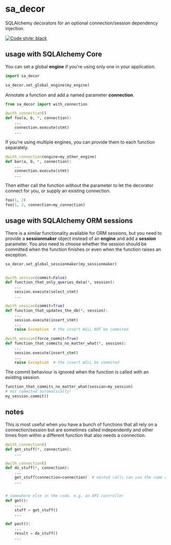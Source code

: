 # sa_decor

SQLAlchemy decorators for an optional connection/session dependency injection.

[![Code style: black](https://img.shields.io/badge/code%20style-black-000000.svg)](https://github.com/psf/black)

## usage with SQLAlchemy Core
You can set a global **engine** if you're using only one in your application.
```python
import sa_decor

sa_decor.set_global_engine(my_engine)
```

Annotate a function and add a named parameter **connection**.
```python
from sa_decor import with_connection

@with_connection()
def foo(a, b, *, connection):
    ...
    connection.execute(stmt)
    ...
```

If you're using multiple engines, you can provide them to each function separately.
```python
@with_connection(engine=my_other_engine)
def bar(a, b, *, connection):
    ...
    connection.execute(stmt)
    ...
```

Then either call the function without the parameter to let the decorator connect for you, or supply an existing connection.
```python
foo(1, 2)
foo(1, 2, connection=my_connection)
``` 

## usage with SQLAlchemy ORM sessions
There is a similar functionality available for ORM sessions, but you need to provide a **sessionmaker** object instead of an **engine** and add a **session** parameter. You also need to choose whether the session should be committed when the function finishes or even when the function raises an exception.
```python
sa_decor.set_global_sessionmaker(my_sessionmaker)


@with_session(commit=False)
def function_that_only_queries_data(*, session):
    ...
    session.execute(select_stmt)
    ...

@with_session(commit=True)
def function_that_updates_the_db(*, session):
    ...
    session.execute(insert_stmt)
    ...
    raise Exception  # the insert WILL NOT be commited

@with_session(force_commit=True)
def function_that_commits_no_matter_what(*, session):
    ...
    session.execute(insert_stmt)
    ...
    raise Exception  # the insert WILL be commited
```

The commit behaviour is ignored when the function is called with an existing session.
```python
function_that_commits_no_matter_what(session=my_session)
# not commited automatically!
my_session.commit()
```

## notes
This is most useful when you have a bunch of functions that all rely on a connection/session but are sometimes called independently and other times from within a different function that also needs a connection.
```python
@with_connection()
def get_stuff(*, connection):
    ...

@with_connection()
def do_stuff(*, connection):
    ...
    get_stuff(connection=connection)  # nested calls can use the same connection
    ...


# somewhere else in the code, e.g. an API controller
def get():
    ...
    stuff = get_stuff()
    ...

def post():
    ...
    result = do_stuff()
    ...
```
